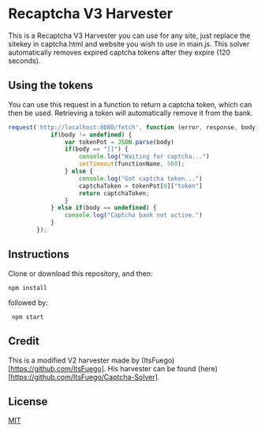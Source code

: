 # Recaptcha V3 Harvester
This is a Recaptcha V3 Harvester you can use for any site, just replace the sitekey in captcha.html and website you wish to use in main.js.
This solver automatically removes expired captcha tokens after they expire (120 seconds).

## Using the tokens

You can use this request in a function to return a captcha token, which can then be used. 
Retrieving a token will automatically remove it from the bank.

```js
request('http://localhost:8080/fetch', function (error, response, body) {
            if(body != undefined) {
                var tokenPot = JSON.parse(body)
                if(body == "[]") {
                    console.log("Waiting for captcha...")
                    setTimeout(functionName, 500);
                } else {
                    console.log("Got captcha token...")
                    captchaToken = tokenPot[0]["token"]
                    return captchaToken;
                }
            } else if(body == undefined) {
                console.log("Captcha bank not active.")
            }
        });
```

## Instructions
Clone or download this repository, and then:

```npm install``` 

followed by:

``` npm start```

## Credit
This is a modified V2 harvester made by (ItsFuego)[https://github.com/ItsFuego]. His harvester can be found (here)[https://github.com/ItsFuego/Captcha-Solver].

## License
[MIT](https://choosealicense.com/licenses/mit/)
